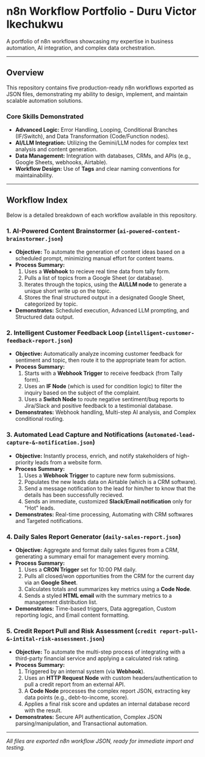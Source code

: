 # n8n Workflow Portfolio - Duru Victor Ikechukwu

A portfolio of n8n workflows showcasing my expertise in business automation, AI integration, and complex data orchestration.

---

## Overview

This repository contains five production-ready n8n workflows exported as JSON files, demonstrating my ability to design, implement, and maintain scalable automation solutions.

### Core Skills Demonstrated

* **Advanced Logic:** Error Handling, Looping, Conditional Branches (IF/Switch), and Data Transformation (Code/Function nodes).
* **AI/LLM Integration:** Utilizing the Gemini/LLM nodes for complex text analysis and content generation.
* **Data Management:** Integration with databases, CRMs, and APIs (e.g., Google Sheets, webhooks, Airtable).
* **Workflow Design:** Use of **Tags** and clear naming conventions for maintainability.

---

## Workflow Index

Below is a detailed breakdown of each workflow available in this repository.

### 1. AI-Powered Content Brainstormer (`ai-powered-content-brainstormer.json`)
* **Objective:** To automate the generation of content ideas based on a scheduled prompt, minimizing manual effort for content teams.
* **Process Summary:**
    1.  Uses a **Webhook** to recieve real time data from tally form.
    2.  Pulls a list of topics from a Google Sheet (or database).
    3.  Iterates through the topics, using the **AI/LLM node** to generate a unique short write up on the topic.
    4.  Stores the final structured output in a designated Google Sheet, categorized by topic.
* **Demonstrates:** Scheduled execution, Advanced LLM prompting, and Structured data output.

### 2. Intelligent Customer Feedback Loop (`intelligent-customer-feedback-report.json`)
* **Objective:** Automatically analyze incoming customer feedback for sentiment and topic, then route it to the appropriate team for action.
* **Process Summary:**
    1.  Starts with a **Webhook Trigger** to receive feedback (from Tally form).
    2.  Uses an **IF Node** (which is used for condition logic) to filter the inquiry based on the subject of the complaint.
    3.  Uses a **Switch Node** to route negative sentiment/bug reports to Jira/Slack and positive feedback to a testimonial database.
* **Demonstrates:** Webhook handling, Multi-step AI analysis, and Complex conditional routing.

### 3. Automated Lead Capture and Notifications (`Automated-lead-capture-&-notification.json`)
* **Objective:** Instantly process, enrich, and notify stakeholders of high-priority leads from a website form.
* **Process Summary:**
    1.  Uses a **Webhook Trigger** to capture new form submissions.
    2.  Populates the new leads data on Airtable (which is a CRM software).
    3.  Send a message notification to the lead for him/her to know that the details has been successfully recieved.
    4.  Sends an immediate, customized **Slack/Email notification** only for "Hot" leads.
* **Demonstrates:** Real-time processing, Automating with CRM softwares and Targeted notifications.

### 4. Daily Sales Report Generator (`daily-sales-report.json`)
* **Objective:** Aggregate and format daily sales figures from a CRM, generating a summary email for management every morning.
* **Process Summary:**
    1.  Uses a **CRON Trigger** set for 10:00 PM daily.
    2.  Pulls all closed/won opportunities from the CRM for the current day via an **Google Sheet**.
    3.  Calculates totals and summarizes key metrics using a **Code Node**.
    4.  Sends a styled **HTML email** with the summary metrics to a management distribution list.
* **Demonstrates:** Time-based triggers, Data aggregation, Custom reporting logic, and Email content formatting.

### 5. Credit Report Pull and Risk Assessment (`credit report-pull-&-intital-risk-assessment.json`)
* **Objective:** To automate the multi-step process of integrating with a third-party financial service and applying a calculated risk rating.
* **Process Summary:**
    1.  Triggered by an internal system (via **Webhook**).
    2.  Uses an **HTTP Request Node** with custom headers/authentication to pull a credit report from an external API.
    3.  A **Code Node** processes the complex report JSON, extracting key data points (e.g., debt-to-income, score).
    4.  Applies a final risk score and updates an internal database record with the result.
* **Demonstrates:** Secure API authentication, Complex JSON parsing/manipulation, and Transactional automation.

---
*All files are exported n8n workflow JSON, ready for immediate import and testing.*
